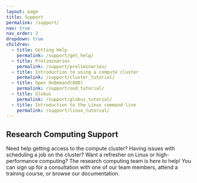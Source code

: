 ```yaml
---
layout: page
title: Support
permalink: /support/
nav: true
nav_order: 2
dropdown: true
children:
  - title: Getting Help
    permalink: /support/get_help/
  - title: Preliminaries
    permalink: /support/preliminaries/
  - title: Introduction to using a compute cluster
    permalink: /support/cluster_tutorial/
  - title: Open OnDemand(OOD)
    permalink: /support/ood_tutorial/
  - title: Globus
    permalink: /support/globus_tutorial/
  - title: Introduction to the Linux command-line
    permalink: /support/linux_tutorial/
---
```



## Research Computing Support

Need help getting access to the compute cluster? Having issues with scheduling a job on the cluster? Want a refresher on Linux or high-performance computing? The research computing team is here to help! You can sign up for a consultation with one of our team members, attend a training course, or browse our documentation.